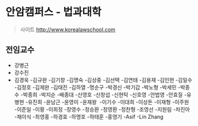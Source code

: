 # 안암캠퍼스 - 법과대학
>사이트 http://www.korealawschool.com

## 전임교수 <br />
- 강병근 <br />
- 강수진 <br /> 
- 김경욱 
-김규완 
-김기창 
-김명숙
-김상중 
-김선택 
-김연태 
-김용재 
-김인현 
-김일수 
-김정호 
-김제완 
-김태진 
-김하열 
-명순구 
-박경신 
-박기갑 
-박노형 
-박세민 
-박종수 
-박종희 
-박지순 
-배종대 
-신영호 
-신창섭 
-신현탁 
-신호영 
-안법영 
-안효질 
-유병현 
-유진희 
-윤남근 
-윤영미 
-윤재왕 
-이기수 
-이대희 
-이상돈 
-이재형 
-이주원 
-이준일 
-이황 
-이희정 
-장영수 
-정승환 
-정영환 
-정찬형 
-조영선 
-지원림 
-차진아 
-채이식 
-최영홍 
-하경효 
-하명호 
-하태훈 
-홍영기 
-Asif 
-Lin Zhang


